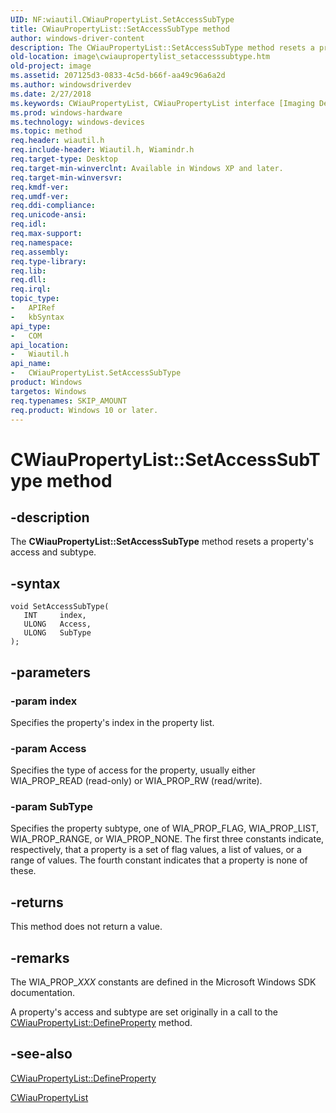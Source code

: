 ```yaml
---
UID: NF:wiautil.CWiauPropertyList.SetAccessSubType
title: CWiauPropertyList::SetAccessSubType method
author: windows-driver-content
description: The CWiauPropertyList::SetAccessSubType method resets a property's access and subtype.
old-location: image\cwiaupropertylist_setaccesssubtype.htm
old-project: image
ms.assetid: 207125d3-0833-4c5d-b66f-aa49c96a6a2d
ms.author: windowsdriverdev
ms.date: 2/27/2018
ms.keywords: CWiauPropertyList, CWiauPropertyList interface [Imaging Devices], SetAccessSubType method, CWiauPropertyList::SetAccessSubType, SetAccessSubType method [Imaging Devices], SetAccessSubType method [Imaging Devices], CWiauPropertyList interface, SetAccessSubType,CWiauPropertyList.SetAccessSubType, image.cwiaupropertylist_setaccesssubtype, wiauFncs_ab4b792f-54f0-4efa-bb13-5b71d94e03e0.xml, wiautil/CWiauPropertyList::SetAccessSubType
ms.prod: windows-hardware
ms.technology: windows-devices
ms.topic: method
req.header: wiautil.h
req.include-header: Wiautil.h, Wiamindr.h
req.target-type: Desktop
req.target-min-winverclnt: Available in Windows XP and later.
req.target-min-winversvr: 
req.kmdf-ver: 
req.umdf-ver: 
req.ddi-compliance: 
req.unicode-ansi: 
req.idl: 
req.max-support: 
req.namespace: 
req.assembly: 
req.type-library: 
req.lib: 
req.dll: 
req.irql: 
topic_type:
-	APIRef
-	kbSyntax
api_type:
-	COM
api_location:
-	Wiautil.h
api_name:
-	CWiauPropertyList.SetAccessSubType
product: Windows
targetos: Windows
req.typenames: SKIP_AMOUNT
req.product: Windows 10 or later.
---
```


# CWiauPropertyList::SetAccessSubType method


## -description


The <b>CWiauPropertyList::SetAccessSubType</b> method resets a property's access and subtype. 


## -syntax


````
void SetAccessSubType(
   INT     index,
   ULONG   Access,
   ULONG   SubType
);
````


## -parameters




### -param index

Specifies the property's index in the property list.


### -param Access

Specifies the type of access for the property, usually either WIA_PROP_READ (read-only) or WIA_PROP_RW (read/write).


### -param SubType

Specifies the property subtype, one of WIA_PROP_FLAG, WIA_PROP_LIST, WIA_PROP_RANGE, or WIA_PROP_NONE. The first three constants indicate, respectively, that a property is a set of flag values, a list of values, or a range of values. The fourth constant indicates that a property is none of these.


## -returns



This method does not return a value.




## -remarks



The WIA_PROP_<i>XXX</i> constants are defined in the Microsoft Windows SDK documentation.

A property's access and subtype are set originally in a call to the <a href="https://msdn.microsoft.com/library/windows/hardware/ff540391">CWiauPropertyList::DefineProperty</a> method.




## -see-also

<a href="https://msdn.microsoft.com/library/windows/hardware/ff540391">CWiauPropertyList::DefineProperty</a>



<a href="..\wiautil\nl-wiautil-cwiaupropertylist.md">CWiauPropertyList</a>



 

 


